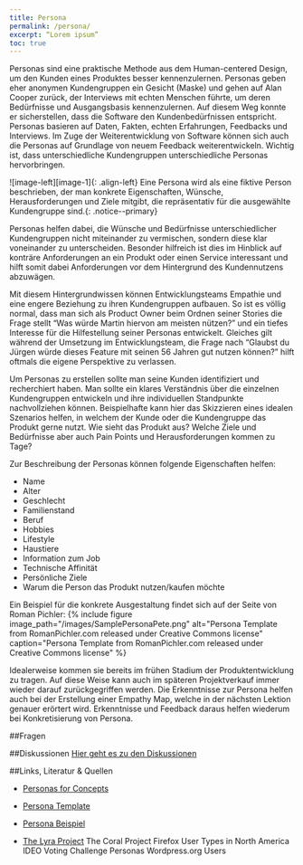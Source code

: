 ```yaml
---
title: Persona
permalink: /persona/
excerpt: “Lorem ipsum”
toc: true
---
```


Personas sind eine praktische Methode aus dem Human-centered Design, um den Kunden eines Produktes besser kennenzulernen. Personas geben eher anonymen Kundengruppen ein Gesicht (Maske) und gehen auf Alan Cooper zurück, der Interviews mit echten Menschen führte, um deren Bedürfnisse und Ausgangsbasis kennenzulernen. Auf diesem Weg konnte er sicherstellen, dass die Software den Kundenbedürfnissen entspricht. Personas basieren auf Daten, Fakten, echten Erfahrungen, Feedbacks und Interviews. Im Zuge der Weiterentwicklung von Software können sich auch die Personas auf Grundlage von neuem Feedback weiterentwickeln. Wichtig ist, dass unterschiedliche Kundengruppen unterschiedliche Personas hervorbringen. 

![image-left][image-1]{: .align-left}
Eine Persona wird als eine fiktive Person beschrieben, der man konkrete Eigenschaften, Wünsche, Herausforderungen und Ziele mitgibt, die repräsentativ für die ausgewählte Kundengruppe sind.{: .notice--primary}

Personas helfen dabei, die Wünsche und Bedürfnisse unterschiedlicher Kundengruppen nicht miteinander zu vermischen, sondern diese klar voneinander zu unterscheiden. Besonder hilfreich ist dies im Hinblick auf konträre Anforderungen an ein Produkt oder einen Service interessant und hilft somit dabei Anforderungen vor dem Hintergrund des Kundennutzens abzuwägen.

Mit diesem Hintergrundwissen können Entwicklungsteams Empathie und eine engere Beziehung zu ihren Kundengruppen aufbauen. 
So ist es völlig normal, dass man sich als Product Owner beim Ordnen seiner Stories die Frage stellt “Was würde Martin hiervon am meisten nützen?” und ein tiefes Interesse für die Hilfestellung seiner Personas entwickelt. Gleiches gilt während der Umsetzung im Entwicklungsteam, die Frage nach “Glaubst du Jürgen würde dieses Feature mit seinen 56 Jahren gut nutzen können?” hilft oftmals die eigene Perspektive zu verlassen.

Um Personas zu erstellen sollte man seine Kunden identifiziert und recherchiert haben. Man sollte ein klares Verständnis über die einzelnen Kundengruppen entwickeln und ihre individuellen Standpunkte nachvollziehen können. Beispielhafte kann hier das Skizzieren eines idealen Szenarios helfen, in welchem der Kunde oder die Kundengruppe das Produkt gerne nutzt. Wie sieht das Produkt aus? Welche Ziele und Bedürfnisse aber auch Pain Points und Herausforderungen kommen zu Tage?

Zur Beschreibung der Personas können folgende Eigenschaften helfen:

* Name
* Alter
* Geschlecht
* Familienstand
* Beruf
* Hobbies
* Lifestyle
* Haustiere
* Information zum Job
* Technische Affinität
* Persönliche Ziele
* Warum die Person das Produkt nutzen/kaufen möchte

Ein Beispiel für die konkrete Ausgestaltung findet sich auf der Seite von Roman Pichler:
{%	include figure 	image_path="/images/SamplePersonaPete.png" alt="Persona Template from RomanPichler.com released under Creative Commons license" caption="Persona Template from RomanPichler.com released under Creative Commons license" %}


Idealerweise kommen sie bereits im frühen Stadium der Produktentwicklung zu tragen. Auf diese Weise kann auch im späteren Projektverkauf immer wieder darauf zurückgegriffen werden. Die Erkenntnisse zur Persona helfen auch bei der Erstellung einer Empathy Map, welche in der nächsten Lektion genauer erörtert wird. Erkenntnisse und Feedback daraus helfen wiederum bei Konkretisierung von Persona.



##Fragen

##Diskussionen
[Hier geht es zu den Diskussionen]()

##Links, Literatur & Quellen
* [Personas for Concepts](https://challenges.openideo.com/blog/personas-for-concepts)
* [Persona Template](https://www.romanpichler.com/tools/the-persona-template)
* [Persona Beispiel](https://www.romanpichler.com/blog/persona-template-for-agile-product-management/)
 
* [The Lyra Project]()
The Coral Project
Firefox User Types in North America
IDEO Voting Challenge Personas
Wordpress.org Users

